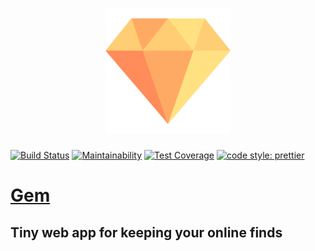 <h1 align="center">
	<a href="https://cserdean.me">
		<img src="www/static/diamond.svg" alt="logo" width="200">
	</a>
</h1>

[![Build Status](https://travis-ci.org/c0z0/gem-app.svg?branch=master)](https://travis-ci.org/c0z0/cserdean.me)
[![Maintainability](https://api.codeclimate.com/v1/badges/a313be619985c7e5f522/maintainability)](https://codeclimate.com/github/c0z0/gem-app/maintainability)
[![Test Coverage](https://api.codeclimate.com/v1/badges/a313be619985c7e5f522/test_coverage)](https://codeclimate.com/github/c0z0/gem-app/test_coverage)
[![code style: prettier](https://img.shields.io/badge/code_style-prettier-ff69b4.svg?style=flat)](https://github.com/prettier/prettier)

# [Gem](https://gem.cserdean.me)

## Tiny web app for keeping your online finds
